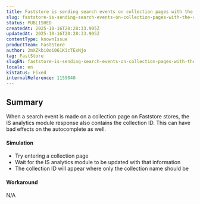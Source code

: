 ```yaml
---
title: Faststore is sending search events on collection pages with the collection ID to IS reports
slug: faststore-is-sending-search-events-on-collection-pages-with-the-collection-id-to-is-reports
status: PUBLISHED
createdAt: 2025-10-16T20:28:33.905Z
updatedAt: 2025-10-16T20:28:33.905Z
contentType: knownIssue
productTeam: FastStore
author: 2mXZkbi0oi061KicTExNjo
tag: FastStore
slugEN: faststore-is-sending-search-events-on-collection-pages-with-the-collection-id-to-is-reports
locale: en
kiStatus: Fixed
internalReference: 1159040
---
```


## Summary


When a search event is made on a collection page on Faststore stores, the IS analytics module response also contains the collection ID. This can have bad effects on the autocomplete as well.


#### Simulation



- Try entering a collection page
- Wait for the IS analytics module to be updated with that information
- The collection ID will appear where only the collection name should be


#### Workaround


N/A



